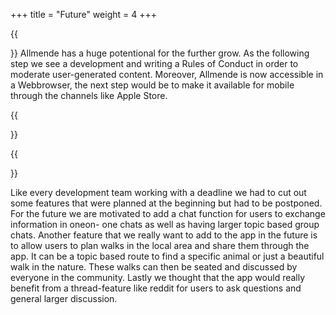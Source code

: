 +++
title = "Future"
weight = 4
+++

{{<section title="So, what's next?">}}
Allmende has a huge potentional for the further grow. As the following step we see a development and writing a Rules of Conduct in order to moderate user-generated content. Moreover, Allmende is now accessible in a Webbrowser, the next step would be to make it available for mobile through the channels like Apple Store.

{{</section>}}

{{<section title="Additional Features">}}

Like every development team working with a deadline we had to cut out some
features that were planned at the beginning but had to be postponed. For the future
we are motivated to add a chat function for users to exchange information in oneon-
one chats as well as having larger topic based group chats. Another feature that
we really want to add to the app in the future is to allow users to plan walks in the
local area and share them through the app. It can be a topic based route to find a
specific animal or just a beautiful walk in the nature. These walks can then be
seated and discussed by everyone in the community. Lastly we thought that the app
would really benefit from a thread-feature like reddit for users to ask questions and
general larger discussion.